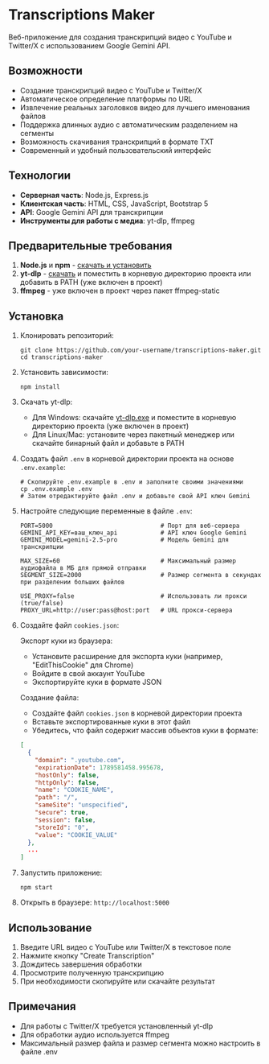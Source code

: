 # Transcriptions Maker

Веб-приложение для создания транскрипций видео с YouTube и Twitter/X с использованием Google Gemini API.

## Возможности

- Создание транскрипций видео с YouTube и Twitter/X
- Автоматическое определение платформы по URL
- Извлечение реальных заголовков видео для лучшего именования файлов
- Поддержка длинных аудио с автоматическим разделением на сегменты
- Возможность скачивания транскрипций в формате TXT
- Современный и удобный пользовательский интерфейс

## Технологии

- **Серверная часть**: Node.js, Express.js
- **Клиентская часть**: HTML, CSS, JavaScript, Bootstrap 5
- **API**: Google Gemini API для транскрипции
- **Инструменты для работы с медиа**: yt-dlp, ffmpeg

## Предварительные требования

1. **Node.js** и **npm** - [скачать и установить](https://nodejs.org/)
2. **yt-dlp** - [скачать](https://github.com/yt-dlp/yt-dlp/releases) и поместить в корневую директорию проекта или добавить в PATH (уже включен в проект)
3. **ffmpeg** - уже включен в проект через пакет ffmpeg-static

## Установка

1. Клонировать репозиторий:
   ```
   git clone https://github.com/your-username/transcriptions-maker.git
   cd transcriptions-maker
   ```

2. Установить зависимости:
   ```
   npm install
   ```

3. Скачать yt-dlp:
   - Для Windows: скачайте [yt-dlp.exe](https://github.com/yt-dlp/yt-dlp/releases) и поместите в корневую директорию проекта (уже включен в проект)
   - Для Linux/Mac: установите через пакетный менеджер или скачайте бинарный файл и добавьте в PATH

4. Создать файл `.env` в корневой директории проекта на основе `.env.example`:
   ```
   # Скопируйте .env.example в .env и заполните своими значениями
   cp .env.example .env
   # Затем отредактируйте файл .env и добавьте свой API ключ Gemini
   ```

5. Настройте следующие переменные в файле `.env`:
   ```
   PORT=5000                              # Порт для веб-сервера
   GEMINI_API_KEY=ваш_ключ_api            # API ключ Google Gemini
   GEMINI_MODEL=gemini-2.5-pro            # Модель Gemini для транскрипции

   MAX_SIZE=60                            # Максимальный размер аудиофайла в МБ для прямой отправки
   SEGMENT_SIZE=2000                      # Размер сегмента в секундах при разделении больших файлов

   USE_PROXY=false                        # Использовать ли прокси (true/false)
   PROXY_URL=http://user:pass@host:port   # URL прокси-сервера
   ```

6. Создайте файл `cookies.json`:

   Экспорт куки из браузера:
   - Установите расширение для экспорта куки (например, "EditThisCookie" для Chrome)
   - Войдите в свой аккаунт YouTube
   - Экспортируйте куки в формате JSON

   Создание файла:
   - Создайте файл `cookies.json` в корневой директории проекта
   - Вставьте экспортированные куки в этот файл
   - Убедитесь, что файл содержит массив объектов куки в формате:
   ```json
   [
     {
       "domain": ".youtube.com",
       "expirationDate": 1789581458.995678,
       "hostOnly": false,
       "httpOnly": false,
       "name": "COOKIE_NAME",
       "path": "/",
       "sameSite": "unspecified",
       "secure": true,
       "session": false,
       "storeId": "0",
       "value": "COOKIE_VALUE"
     },
     ...
   ]
   ```
7. Запустить приложение:
   ```
   npm start
   ```

8. Открыть в браузере: `http://localhost:5000`

## Использование

1. Введите URL видео с YouTube или Twitter/X в текстовое поле
2. Нажмите кнопку "Create Transcription"
3. Дождитесь завершения обработки
4. Просмотрите полученную транскрипцию
5. При необходимости скопируйте или скачайте результат

## Примечания

- Для работы с Twitter/X требуется установленный yt-dlp
- Для обработки аудио используется ffmpeg
- Максимальный размер файла и размер сегмента можно настроить в файле .env
